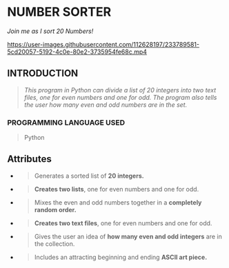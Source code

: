 #  **NUMBER SORTER**
_Join me as I sort 20 Numbers!_

https://user-images.githubusercontent.com/112628197/233789581-5cd20057-5192-4c0e-80e2-3735954fe68c.mp4

## **INTRODUCTION**
> _This program in Python can divide a list of 20 integers into two text files, one for even numbers and one for odd. The program also tells the user how many even and odd numbers are in the set._

### **PROGRAMMING LANGUAGE USED**
> Python

## **Attributes**
- > Generates a sorted list of **20 integers.**
- > **Creates two lists**, one for even numbers and one for odd.
- > Mixes the even and odd numbers together in a **completely random order.**
- > **Creates two text files**, one for even numbers and one for odd.
- > Gives the user an idea of **how many even and odd integers** are in the collection.
- > Includes an attracting beginning and ending **ASCII art piece.**
